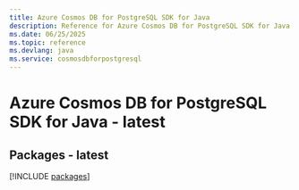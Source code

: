 ```yaml
---
title: Azure Cosmos DB for PostgreSQL SDK for Java
description: Reference for Azure Cosmos DB for PostgreSQL SDK for Java
ms.date: 06/25/2025
ms.topic: reference
ms.devlang: java
ms.service: cosmosdbforpostgresql
---
```

# Azure Cosmos DB for PostgreSQL SDK for Java - latest
## Packages - latest
[!INCLUDE [packages](cosmos-db-for-postgresql-index.md)]